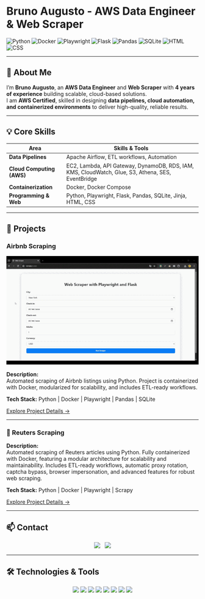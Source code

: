 # Bruno Augusto - AWS Data Engineer & Web Scraper

![Python](https://img.shields.io/badge/Python-3776AB?style=flat-square&logo=python&logoColor=white)
![Docker](https://img.shields.io/badge/Docker-2496ED?style=flat-square&logo=docker&logoColor=white)
![Playwright](https://img.shields.io/badge/Playwright-000000?style=flat-square&logo=playwright&logoColor=white)
![Flask](https://img.shields.io/badge/Flask-000000?style=flat-square&logo=flask&logoColor=white)
![Pandas](https://img.shields.io/badge/Pandas-150458?style=flat-square&logo=pandas&logoColor=white)
![SQLite](https://img.shields.io/badge/SQLite-003B57?style=flat-square&logo=sqlite&logoColor=white)
![HTML](https://img.shields.io/badge/HTML-E34F26?style=flat-square&logo=html5&logoColor=white)
![CSS](https://img.shields.io/badge/CSS-1572B6?style=flat-square&logo=css3&logoColor=white)

---

## 👋 About Me

I’m **Bruno Augusto**, an **AWS Data Engineer** and **Web Scraper** with **4 years of experience** building scalable, cloud-based solutions.  
I am **AWS Certified**, skilled in designing **data pipelines, cloud automation, and containerized environments** to deliver high-quality, reliable results.  

---

## 💡 Core Skills

| Area | Skills & Tools |
|------|----------------|
| **Data Pipelines** | Apache Airflow, ETL workflows, Automation |
| **Cloud Computing (AWS)** | EC2, Lambda, API Gateway, DynamoDB, RDS, IAM, KMS, CloudWatch, Glue, S3, Athena, SES, EventBridge |
| **Containerization** | Docker, Docker Compose |
| **Programming & Web** | Python, Playwright, Flask, Pandas, SQLite, Jinja, HTML, CSS |

---

## 🚀 Projects

### Airbnb Scraping
<div align="center">
  <a href="projects/airbnb_scraper/README.md">
    <img src="gifs/airbnb_demo.gif" alt="Airbnb Scraping Demo" width="600"/>
  </a>
</div>

**Description:**  
Automated scraping of Airbnb listings using Python. Project is containerized with Docker, modularized for scalability, and includes ETL-ready workflows.

**Tech Stack:** Python | Docker | Playwright | Pandas | SQLite  

[Explore Project Details →](projects/airbnb_scraper/README.md)

---

### 💼 Reuters Scraping
**Description:**  
Automated scraping of Reuters articles using Python. Fully containerized with Docker, featuring a modular architecture for scalability and maintainability. Includes ETL-ready workflows, automatic proxy rotation, captcha bypass, browser impersonation, and advanced features for robust web scraping.

**Tech Stack:** Python | Docker | Playwright | Scrapy 

[Explore Project Details →](projects/airbnb_scraper/README.md)

---

## 📫 Contact

<div align="center">
  <a href="https://www.linkedin.com/in/brunoaugustosouza/"><img src="https://img.shields.io/badge/LinkedIn-0077B5?style=for-the-badge&logo=linkedin&logoColor=white"/></a>
  &nbsp;
  <a href="mailto:bruno.augusto.souza@outlook.com"><img src="https://img.shields.io/badge/Email-D14836?style=for-the-badge&logo=gmail&logoColor=white"/></a>
</div>

---

## 🛠️ Technologies & Tools

<div align="center">
  <img src="https://img.shields.io/badge/Python-3776AB?style=for-the-badge&logo=python&logoColor=white"/>
  <img src="https://img.shields.io/badge/Docker-2496ED?style=for-the-badge&logo=docker&logoColor=white"/>
  <img src="https://img.shields.io/badge/Playwright-000000?style=for-the-badge&logo=playwright&logoColor=white"/>
  <img src="https://img.shields.io/badge/Flask-000000?style=for-the-badge&logo=flask&logoColor=white"/>
  <img src="https://img.shields.io/badge/Pandas-150458?style=for-the-badge&logo=pandas&logoColor=white"/>
  <img src="https://img.shields.io/badge/SQLite-003B57?style=for-the-badge&logo=sqlite&logoColor=white"/>
  <img src="https://img.shields.io/badge/HTML-E34F26?style=for-the-badge&logo=html5&logoColor=white"/>
  <img src="https://img.shields.io/badge/CSS-1572B6?style=for-the-badge&logo=css3&logoColor=white"/>
</div>
